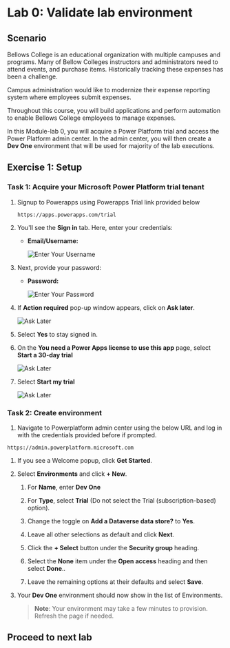 # Lab 0: Validate lab environment

## Scenario

Bellows College is an educational organization with multiple campuses and programs. Many of Bellow Colleges instructors and administrators need to attend events, and purchase items. Historically tracking these expenses has been a challenge.

Campus administration would like to modernize their expense reporting system where employees submit expenses.

Throughout this course, you will build applications and perform automation to enable Bellows College employees to manage expenses.

In this Module-lab 0, you will acquire a Power Platform trial and access the Power Platform admin center. In the admin center, you will then create a **Dev One** environment that will be used for majority of the lab executions.

## Exercise 1: Setup

### Task 1: Acquire your Microsoft Power Platform trial tenant

1. Signup to Powerapps using Powerapps Trial link provided below

   ```
   https://apps.powerapps.com/trial
   ```

1. You'll see the **Sign in** tab. Here, enter your credentials:
 
   - **Email/Username:** <inject key="AzureAdUserEmail"></inject>
 
     ![Enter Your Username](../Media/sc900-image-1.png)
 
1. Next, provide your password:
 
   - **Password:** <inject key="AzureAdUserPassword"></inject>
 
      ![Enter Your Password](../Media/sc900-image-2.png)

1. If **Action required** pop-up window appears, click on **Ask later**.

   ![Ask Later](../Media/2test1.png)
    
1. Select **Yes** to stay signed in.

1. On the **You need a Power Apps license to use this app** page, select **Start a 30-day trial**
   
    ![Ask Later](../Media/lab0-1.png)

1. Select **Start my trial**

    ![Ask Later](../Media/lab0-2.png)

### Task 2: Create environment

1. Navigate to Powerplatform admin center using the below URL and log in with the credentials provided before if prompted.

  ```
  https://admin.powerplatform.microsoft.com
  ```

1. If you see a Welcome popup, click **Get Started**.

1. Select **Environments** and click **+ New**.

    1. For **Name**, enter **Dev One**

    1. For **Type**, select **Trial** (Do not select the Trial
        (subscription-based) option).

    1. Change the toggle on **Add a Dataverse data store?** to **Yes**.

    1. Leave all other selections as default and click **Next**.
  
    1. Click the **+ Select** button under the **Security group** heading.
   
    1. Select the **None** item under the **Open access** heading and then select **Done**..

    1. Leave the remaining options at their defaults and select **Save**.

1. Your **Dev One** environment should now show in the list of Environments.

   > **Note**: Your environment may take a few minutes to provision. Refresh the page if needed.

## Proceed to next lab
